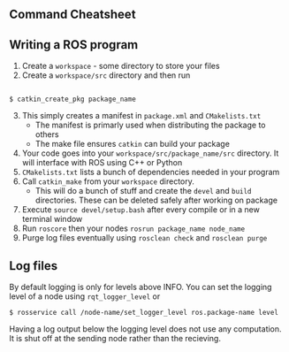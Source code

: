 ## Command Cheatsheet

## Writing a ROS program

1. Create a `workspace` - some directory to store your files
2. Create a `workspace/src` directory and then run 
~~~

$ catkin_create_pkg package_name
~~~
3. This simply creates a manifest in `package.xml` and `CMakelists.txt`
    * The manifest is primarly used when distributing the package to others
    * The make file ensures `catkin` can build your package
4. Your code goes into your `workspace/src/package_name/src` directory. 
It will interface with ROS using C++ or Python
5. `CMakelists.txt` lists a bunch of dependencies needed in your program
6. Call `catkin_make` from your `workspace` directory. 
    * This will do a bunch of stuff and create the `devel` and `build` directories. 
    These can be deleted safely after working on package
7. Execute `source devel/setup.bash` after every compile or in a new terminal window
8. Run `roscore` then your nodes `rosrun package_name node_name`
9. Purge log files eventually using `rosclean check` and `rosclean purge`

## Log files

By default logging is only for levels above INFO. 
You can set the logging level of a node using `rqt_logger_level` or 
~~~
$ rosservice call /node-name/set_logger_level ros.package-name level
~~~

Having a log output below the logging level does not use any computation. 
It is shut off at the sending node rather than the recieving.